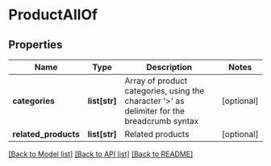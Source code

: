 # ProductAllOf

## Properties
Name | Type | Description | Notes
------------ | ------------- | ------------- | -------------
**categories** | **list[str]** | Array of product categories, using the character &#39;&gt;&#39; as delimiter for the breadcrumb                                 syntax | [optional] 
**related_products** | **list[str]** | Related products | [optional] 

[[Back to Model list]](../README.md#documentation-for-models) [[Back to API list]](../README.md#documentation-for-api-endpoints) [[Back to README]](../README.md)



